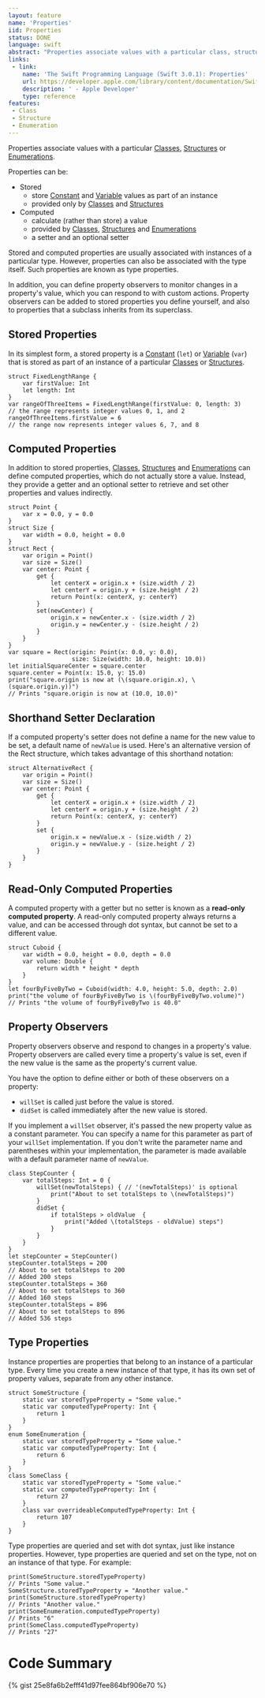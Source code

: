 ```yaml
---
layout: feature
name: 'Properties'
iid: Properties
status: DONE
language: swift
abstract: "Properties associate values with a particular class, structure, or enumeration."
links:
 - link:
    name: 'The Swift Programming Language (Swift 3.0.1): Properties'
    url: https://developer.apple.com/library/content/documentation/Swift/Conceptual/Swift_Programming_Language/Properties.html
    description: ' - Apple Developer'
    type: reference
features:
 - Class
 - Structure
 - Enumeration
---
```


Properties associate values with a particular [Classes](/Classe), [Structures](/Structure) or [Enumerations](/Enumeration). 

Properties can be:

* Stored
  * store [Constant](/Constant) and [Variable](/Variable) values as part of an instance
  * provided only by [Classes](/Class) and [Structures](/Structure)
* Computed
  * calculate (rather than store) a value
  * provided by [Classes](/Class), [Structures](/Structure) and [Enumerations](/Enumeration)
  * a setter and an optional setter

Stored and computed properties are usually associated with instances of a particular type. However, properties can also be associated with the 
type itself. Such properties are known as type properties.

In addition, you can define property observers to monitor changes in a property's value, which you can respond to with custom actions. Property 
observers can be added to stored properties you define yourself, and also to properties that a subclass inherits from its superclass.


## Stored Properties

In its simplest form, a stored property is a [Constant](/Constant) (`let`) or [Variable](/Variable) (`var`) that is stored as part of an instance of a particular [Classes](/Class) or [Structures](/Structure). 

```
struct FixedLengthRange {
    var firstValue: Int
    let length: Int
}
var rangeOfThreeItems = FixedLengthRange(firstValue: 0, length: 3)
// the range represents integer values 0, 1, and 2
rangeOfThreeItems.firstValue = 6
// the range now represents integer values 6, 7, and 8
```

## Computed Properties
   
In addition to stored properties, [Classes](/Class), [Structures](/Structure) and [Enumerations](/Enumeration) can define computed properties, which do not actually store a value. 
Instead, they provide a getter and an optional setter to retrieve and set other properties and values indirectly.

```
struct Point {
    var x = 0.0, y = 0.0
}
struct Size {
    var width = 0.0, height = 0.0
}
struct Rect {
    var origin = Point()
    var size = Size()
    var center: Point {
        get {
            let centerX = origin.x + (size.width / 2)
            let centerY = origin.y + (size.height / 2)
            return Point(x: centerX, y: centerY)
        }
        set(newCenter) {
            origin.x = newCenter.x - (size.width / 2)
            origin.y = newCenter.y - (size.height / 2)
        }
    }
}
var square = Rect(origin: Point(x: 0.0, y: 0.0),
                  size: Size(width: 10.0, height: 10.0))
let initialSquareCenter = square.center
square.center = Point(x: 15.0, y: 15.0)
print("square.origin is now at (\(square.origin.x), \(square.origin.y))")
// Prints "square.origin is now at (10.0, 10.0)"
```

## Shorthand Setter Declaration
   
If a computed property's setter does not define a name for the new value to be set, a default name of `newValue` is used. Here's an alternative 
version of the Rect structure, which takes advantage of this shorthand notation:
   
```
struct AlternativeRect {
    var origin = Point()
    var size = Size()
    var center: Point {
        get {
            let centerX = origin.x + (size.width / 2)
            let centerY = origin.y + (size.height / 2)
            return Point(x: centerX, y: centerY)
        }
        set {
            origin.x = newValue.x - (size.width / 2)
            origin.y = newValue.y - (size.height / 2)
        }
    }
}
```

## Read-Only Computed Properties

A computed property with a getter but no setter is known as a __read-only computed property__. A read-only computed property always returns a value, 
and can be accessed through dot syntax, but cannot be set to a different value.

```
struct Cuboid {
    var width = 0.0, height = 0.0, depth = 0.0
    var volume: Double {
        return width * height * depth
    }
}
let fourByFiveByTwo = Cuboid(width: 4.0, height: 5.0, depth: 2.0)
print("the volume of fourByFiveByTwo is \(fourByFiveByTwo.volume)")
// Prints "the volume of fourByFiveByTwo is 40.0"
```

## Property Observers

Property observers observe and respond to changes in a property's value. Property observers are called every time a property's value is set, 
even if the new value is the same as the property's current value.

You have the option to define either or both of these observers on a property:

* `willSet` is called just before the value is stored.
* `didSet` is called immediately after the new value is stored.

If you implement a `willSet` observer, it's passed the new property value as a constant parameter. You can specify a name for this parameter as 
part of your `willSet` implementation. If you don't write the parameter name and parentheses within your implementation, the parameter is made 
available with a default parameter name of `newValue`.

```
class StepCounter {
    var totalSteps: Int = 0 {
        willSet(newTotalSteps) { // '(newTotalSteps)' is optional
            print("About to set totalSteps to \(newTotalSteps)")
        }
        didSet {
            if totalSteps > oldValue  {
                print("Added \(totalSteps - oldValue) steps")
            }
        }
    }
}
let stepCounter = StepCounter()
stepCounter.totalSteps = 200
// About to set totalSteps to 200
// Added 200 steps
stepCounter.totalSteps = 360
// About to set totalSteps to 360
// Added 160 steps
stepCounter.totalSteps = 896
// About to set totalSteps to 896
// Added 536 steps
```

## Type Properties

Instance properties are properties that belong to an instance of a particular type. Every time you create a new instance of that type, it has 
its own set of property values, separate from any other instance.

```
struct SomeStructure {
    static var storedTypeProperty = "Some value."
    static var computedTypeProperty: Int {
        return 1
    }
}
enum SomeEnumeration {
    static var storedTypeProperty = "Some value."
    static var computedTypeProperty: Int {
        return 6
    }
}
class SomeClass {
    static var storedTypeProperty = "Some value."
    static var computedTypeProperty: Int {
        return 27
    }
    class var overrideableComputedTypeProperty: Int {
        return 107
    }
}
```

Type properties are queried and set with dot syntax, just like instance properties. However, type properties are queried and set on the type, 
not on an instance of that type. For example:

```
print(SomeStructure.storedTypeProperty)
// Prints "Some value."
SomeStructure.storedTypeProperty = "Another value."
print(SomeStructure.storedTypeProperty)
// Prints "Another value."
print(SomeEnumeration.computedTypeProperty)
// Prints "6"
print(SomeClass.computedTypeProperty)
// Prints "27"
```

# Code Summary

{% gist 25e8fa6b2efff41d97fee864bf906e70 %}

<!--
```
struct Point {
    var x = 0.0, y = 0.0
}
struct Size {
    var width = 0.0, height = 0.0
}
struct Rect {
    var origin = Point()     // 1) implicit Stored property
    var size = Size()        // 1) implicit Stored property
    var center: Point {      // 2) Computed property
        get {
            let centerX = origin.x + (size.width / 2)
            let centerY = origin.y + (size.height / 2)
            return Point(x: centerX, y: centerY)
        }
        set(newValue) {      // 3) '(newValue)' is optional = Shorthand Setter Declaration (`newValue` becames default name)
            origin.x = newValue.x - (size.width / 2)
            origin.y = newValue.y - (size.height / 2)
        }
    }
    var area: Double {       // 4) Read-Only Computed Properties
        return size.width * size.height
    }
    var totalSteps: Int = 0 { // 5) Property Observers
        willSet(newTotalSteps) { // '(newTotalSteps)' is optional, like setters
            print("About to set totalSteps to \(newTotalSteps)")
        }
        didSet {
            if totalSteps > oldValue  {
                print("Added \(totalSteps - oldValue) steps")
            }
        }
    }

	// 6) Type Properties
    static var storedTypeProperty = "Some value."
    static var computedTypeProperty: Int {
        return 27
    }
    class var overrideableComputedTypeProperty: Int {
        return 107
    }
}
```
-->
